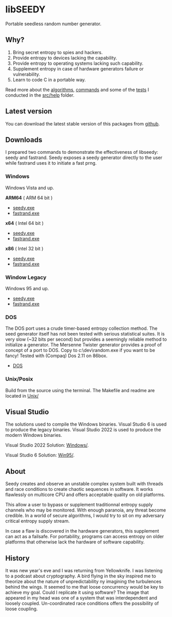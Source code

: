 # libSEEDY

Portable seedless random number generator.

## Why?

1. Bring secret entropy to spies and hackers.
2. Provide entropy to devices lacking the capability.
3. Provide entropy to operating systems lacking such capability.
4. Supplement entropy in case of hardware generators failure or vulnerability.
5. Learn to code C in a portable way.

Read more about the [algorithms](src/help/algorithms.md), [commands](src/help/commands.md) and some of the [tests](src/help/testing.md) I conducted in the [src/help](src/help) folder.

## Latest version
You can download the latest stable version of this packages from [github](https://github.com/sysaulab/libseedy).

## Downloads

I prepared two commands to demonstrate the effectiveness of libseedy: seedy and fastrand. Seedy exposes a seedy generator directly to the user while fastrand uses it to initiate a fast prng.

### Windows

Windows Vista and up.

**ARM64** ( ARM 64 bit )

- [seedy.exe](Programs/Windows/ARM64/seedy.exe)
- [fastrand.exe](Programs/Windows/ARM64/fastrand.exe)

**x64** ( Intel 64 bit )

- [seedy.exe](Programs/Windows/x64/seedy.exe)
- [fastrand.exe](Programs/Windows/x64/fastrand.exe)

**x86** ( Intel 32 bit )

- [seedy.exe](Programs/Windows/x86/seedy.exe)
- [fastrand.exe](Programs/Windows/x86/fastrand.exe)

### Window Legacy

Windows 95 and up.

- [seedy.exe](Programs/DOS/seedy.exe)
- [fastrand.exe](Programs/DOS/fastrand.exe)

### DOS

The DOS port uses a crude timer-based entropy collection method. 
The seed generator itself has not been tested with serious statistical 
suites. It is very slow (~32 bits per second) but provides a 
seemingly reliable method to initialize a generator. 
The Mersenne Twister generator provides a proof of concept of a port
to DOS. Copy to c:\dev\random.exe if you want to be fancy! Tested with 
(Compaq) Dos 2.11 on 86box.

- [DOS](https://github.com/sysaulab/libseedy/blob/main/Programs/seedy-DOS.zip)

### Unix/Posix

Build from the source using the terminal.
The Makefile and readme are located in [Unix/](Unix/)

## Visual Studio

The solutions used to compile the Windows binaries. Visual Studio 6 is used to produce the legacy binaries. Visual Studio 2022 is used to produce the modern Windows binaries.

Visual Studio 2022 Solution: [Windows/](Windows/libseedy/libseedy.sln).

Visual Studio 6 Solution: [Win95/](Win95/seedy/seedy.dsw).

## About

Seedy creates and observe an unstable complex system built with 
threads and race conditions to create chaotic sequences in software. 
It works flawlessly on multicore CPU and offers acceptable quality 
on old platforms.

This allow a user to bypass or supplement traditionnal entropy supply
channels who may be monitored. With enough paranoia, any threat 
become credible. In a world of secure algorithms, I would try to 
sit on my adversary critical entropy supply stream. 

In case a flaw is discovered in the 
hardware generators, this supplement can act as a failsafe. For 
portability, programs can access entropy on older platforms that 
otherwise lack the hardware of software capability.

## History

It was new year's eve and I was returning from Yellowknife. 
I was listening to a podcast about cryptography. 
A bird flying in the sky inspired me to theorize 
about the nature of unpredictability ny imagining 
the turbulences behind the wings. It seemed to me that loose 
concurrency would be key to achieve my goal. Could I replicate 
it using software? The image that appeared in my head was one 
of a system that was interdependent and loosely coupled.
Un-coordinated race conditions offers the possibility of loose coupling.
